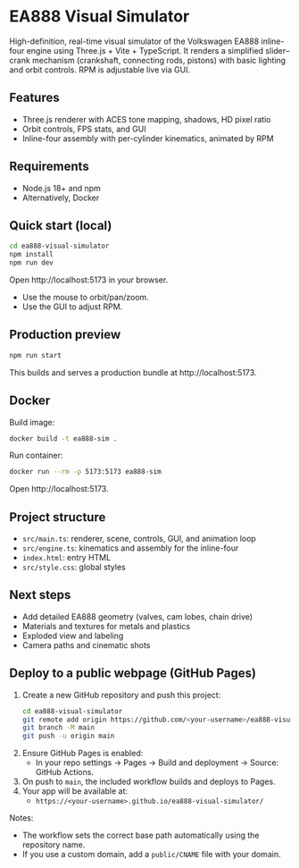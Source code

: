 # EA888 Visual Simulator

High-definition, real-time visual simulator of the Volkswagen EA888 inline-four engine using Three.js + Vite + TypeScript. It renders a simplified slider–crank mechanism (crankshaft, connecting rods, pistons) with basic lighting and orbit controls. RPM is adjustable live via GUI.

## Features
- Three.js renderer with ACES tone mapping, shadows, HD pixel ratio
- Orbit controls, FPS stats, and GUI
- Inline-four assembly with per-cylinder kinematics, animated by RPM

## Requirements
- Node.js 18+ and npm
- Alternatively, Docker

## Quick start (local)
```bash
cd ea888-visual-simulator
npm install
npm run dev
```
Open http://localhost:5173 in your browser.

- Use the mouse to orbit/pan/zoom.
- Use the GUI to adjust RPM.

## Production preview
```bash
npm run start
```
This builds and serves a production bundle at http://localhost:5173.

## Docker
Build image:
```bash
docker build -t ea888-sim .
```
Run container:
```bash
docker run --rm -p 5173:5173 ea888-sim
```
Open http://localhost:5173.

## Project structure
- `src/main.ts`: renderer, scene, controls, GUI, and animation loop
- `src/engine.ts`: kinematics and assembly for the inline-four
- `index.html`: entry HTML
- `src/style.css`: global styles

## Next steps
- Add detailed EA888 geometry (valves, cam lobes, chain drive)
- Materials and textures for metals and plastics
- Exploded view and labeling
- Camera paths and cinematic shots

## Deploy to a public webpage (GitHub Pages)
1. Create a new GitHub repository and push this project:
   ```bash
   cd ea888-visual-simulator
   git remote add origin https://github.com/<your-username>/ea888-visual-simulator.git
   git branch -M main
   git push -u origin main
   ```
2. Ensure GitHub Pages is enabled:
   - In your repo settings → Pages → Build and deployment → Source: GitHub Actions.
3. On push to `main`, the included workflow builds and deploys to Pages.
4. Your app will be available at:
   - `https://<your-username>.github.io/ea888-visual-simulator/`

Notes:
- The workflow sets the correct base path automatically using the repository name.
- If you use a custom domain, add a `public/CNAME` file with your domain.